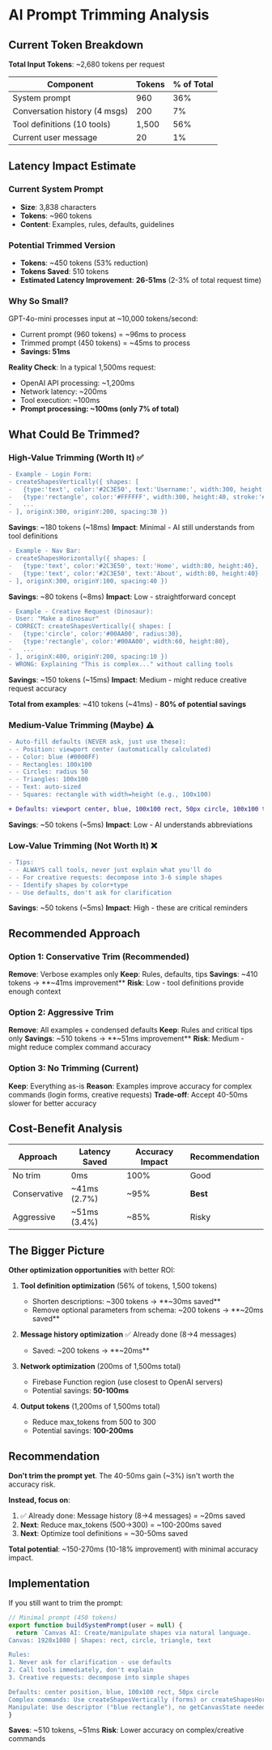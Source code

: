# AI Prompt Trimming Analysis

## Current Token Breakdown

**Total Input Tokens**: ~2,680 tokens per request

| Component | Tokens | % of Total |
|-----------|--------|-----------|
| System prompt | 960 | 36% |
| Conversation history (4 msgs) | 200 | 7% |
| Tool definitions (10 tools) | 1,500 | 56% |
| Current user message | 20 | 1% |

## Latency Impact Estimate

### Current System Prompt
- **Size**: 3,838 characters
- **Tokens**: ~960 tokens
- **Content**: Examples, rules, defaults, guidelines

### Potential Trimmed Version
- **Tokens**: ~450 tokens (53% reduction)
- **Tokens Saved**: 510 tokens
- **Estimated Latency Improvement**: **26-51ms** (2-3% of total request time)

### Why So Small?

GPT-4o-mini processes input at ~10,000 tokens/second:
- Current prompt (960 tokens) = ~96ms to process
- Trimmed prompt (450 tokens) = ~45ms to process
- **Savings: 51ms**

**Reality Check**: In a typical 1,500ms request:
- OpenAI API processing: ~1,200ms
- Network latency: ~200ms
- Tool execution: ~100ms
- **Prompt processing: ~100ms (only 7% of total)**

## What Could Be Trimmed?

### High-Value Trimming (Worth It) ✅

```diff
- Example - Login Form:
- createShapesVertically({ shapes: [
-   {type:'text', color:'#2C3E50', text:'Username:', width:300, height:24},
-   {type:'rectangle', color:'#FFFFFF', width:300, height:40, stroke:'#CCCCCC', strokeWidth:2},
-   ...
- ], originX:300, originY:200, spacing:30 })
```
**Savings**: ~180 tokens (~18ms)
**Impact**: Minimal - AI still understands from tool definitions

```diff
- Example - Nav Bar:
- createShapesHorizontally({ shapes: [
-   {type:'text', color:'#2C3E50', text:'Home', width:80, height:40},
-   {type:'text', color:'#2C3E50', text:'About', width:80, height:40}
- ], originX:300, originY:100, spacing:40 })
```
**Savings**: ~80 tokens (~8ms)
**Impact**: Low - straightforward concept

```diff
- Example - Creative Request (Dinosaur):
- User: "Make a dinosaur"
- CORRECT: createShapesVertically({ shapes: [
-   {type:'circle', color:'#00AA00', radius:30},
-   {type:'rectangle', color:'#00AA00', width:60, height:80},
-   ...
- ], originX:400, originY:200, spacing:10 })
- WRONG: Explaining "This is complex..." without calling tools
```
**Savings**: ~150 tokens (~15ms)
**Impact**: Medium - might reduce creative request accuracy

**Total from examples**: ~410 tokens (~41ms) - **80% of potential savings**

### Medium-Value Trimming (Maybe) ⚠️

```diff
- Auto-fill defaults (NEVER ask, just use these):
- - Position: viewport center (automatically calculated)
- - Color: blue (#0000FF)
- - Rectangles: 100x100
- - Circles: radius 50
- - Triangles: 100x100
- - Text: auto-sized
- - Squares: rectangle with width=height (e.g., 100x100)

+ Defaults: viewport center, blue, 100x100 rect, 50px circle, 100x100 triangle
```
**Savings**: ~50 tokens (~5ms)
**Impact**: Low - AI understands abbreviations

### Low-Value Trimming (Not Worth It) ❌

```diff
- Tips:
- - ALWAYS call tools, never just explain what you'll do
- - For creative requests: decompose into 3-6 simple shapes
- - Identify shapes by color+type
- - Use defaults, don't ask for clarification
```
**Savings**: ~50 tokens (~5ms)
**Impact**: High - these are critical reminders

## Recommended Approach

### Option 1: Conservative Trim (Recommended)
**Remove**: Verbose examples only
**Keep**: Rules, defaults, tips
**Savings**: ~410 tokens → **~41ms improvement**
**Risk**: Low - tool definitions provide enough context

### Option 2: Aggressive Trim
**Remove**: All examples + condensed defaults
**Keep**: Rules and critical tips only
**Savings**: ~510 tokens → **~51ms improvement**
**Risk**: Medium - might reduce complex command accuracy

### Option 3: No Trimming (Current)
**Keep**: Everything as-is
**Reason**: Examples improve accuracy for complex commands (login forms, creative requests)
**Trade-off**: Accept 40-50ms slower for better accuracy

## Cost-Benefit Analysis

| Approach | Latency Saved | Accuracy Impact | Recommendation |
|----------|---------------|-----------------|----------------|
| No trim | 0ms | 100% | Good |
| Conservative | ~41ms (2.7%) | ~95% | **Best** |
| Aggressive | ~51ms (3.4%) | ~85% | Risky |

## The Bigger Picture

**Other optimization opportunities** with better ROI:

1. **Tool definition optimization** (56% of tokens, 1,500 tokens)
   - Shorten descriptions: ~300 tokens → **~30ms saved**
   - Remove optional parameters from schema: ~200 tokens → **~20ms saved**
   
2. **Message history optimization** ✅ Already done (8→4 messages)
   - Saved: ~200 tokens → **~20ms**

3. **Network optimization** (200ms of 1,500ms total)
   - Firebase Function region (use closest to OpenAI servers)
   - Potential savings: **50-100ms**

4. **Output tokens** (1,200ms of 1,500ms total)
   - Reduce max_tokens from 500 to 300
   - Potential savings: **100-200ms**

## Recommendation

**Don't trim the prompt yet**. The 40-50ms gain (~3%) isn't worth the accuracy risk.

**Instead, focus on**:
1. ✅ Already done: Message history (8→4 messages) = ~20ms saved
2. **Next**: Reduce max_tokens (500→300) = ~100-200ms saved
3. **Next**: Optimize tool definitions = ~30-50ms saved

**Total potential**: ~150-270ms (10-18% improvement) with minimal accuracy impact.

## Implementation

If you still want to trim the prompt:

```javascript
// Minimal prompt (450 tokens)
export function buildSystemPrompt(user = null) {
  return `Canvas AI: Create/manipulate shapes via natural language.
Canvas: 1920x1080 | Shapes: rect, circle, triangle, text

Rules:
1. Never ask for clarification - use defaults
2. Call tools immediately, don't explain
3. Creative requests: decompose into simple shapes

Defaults: center position, blue, 100x100 rect, 50px circle
Complex commands: Use createShapesVertically (forms) or createShapesHorizontally (nav bars)
Manipulate: Use descriptor ("blue rectangle"), no getCanvasState needed`;
}
```

**Saves**: ~510 tokens, ~51ms
**Risk**: Lower accuracy on complex/creative commands

